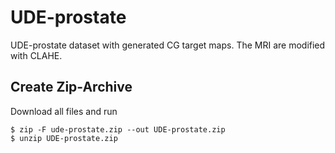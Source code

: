 # UDE-prostate
UDE-prostate dataset with generated CG target maps. The MRI are modified with CLAHE.

## Create Zip-Archive

Download all files and run 
```
$ zip -F ude-prostate.zip --out UDE-prostate.zip
$ unzip UDE-prostate.zip
```
